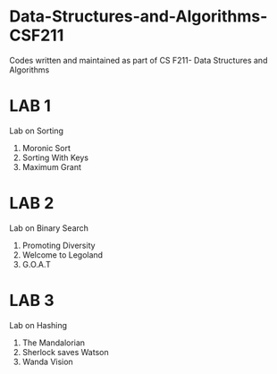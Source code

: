 # Data-Structures-and-Algorithms-CSF211
Codes written and maintained as part of CS F211- Data Structures and Algorithms

# LAB 1
Lab on Sorting
1. Moronic Sort
2. Sorting With Keys
3. Maximum Grant

# LAB 2
Lab on Binary Search
1. Promoting Diversity
2. Welcome to Legoland
3. G.O.A.T

# LAB 3
Lab on Hashing
1. The Mandalorian
2. Sherlock saves Watson
3. Wanda Vision

